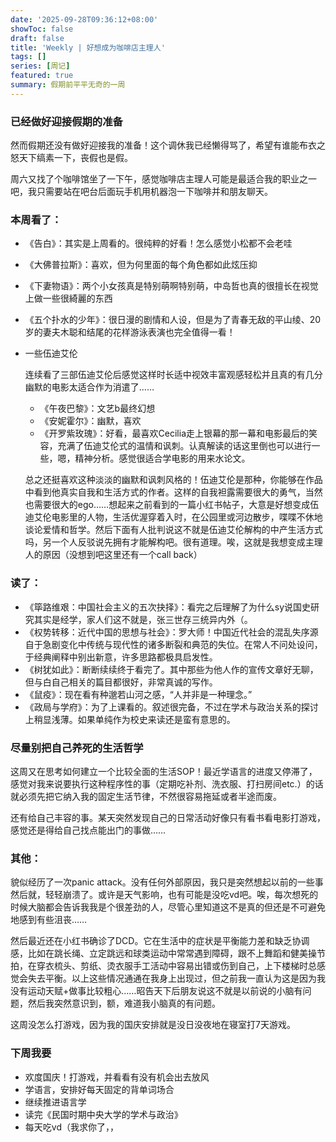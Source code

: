 ```yaml
---
date: '2025-09-28T09:36:12+08:00'
showToc: false
draft: false
title: 'Weekly | 好想成为咖啡店主理人'
tags: []
series: [周记]
featured: true
summary: 假期前平平无奇的一周
---
```


### 已经做好迎接假期的准备

然而假期还没有做好迎接我的准备！这个调休我已经懒得骂了，希望有谁能布衣之怒天下缟素一下，丧假也是假。

周六又找了个咖啡馆坐了一下午，感觉咖啡店主理人可能是最适合我的职业之一吧，我只需要站在吧台后面玩手机用机器泡一下咖啡并和朋友聊天。

### 本周看了：

- 《告白》：其实是上周看的。很纯粹的好看！怎么感觉小松都不会老哇
- 《大佛普拉斯》：喜欢，但为何里面的每个角色都如此炫压抑
- 《下妻物语》：两个小女孩真是特别萌啊特别萌，中岛哲也真的很擅长在视觉上做一些很綺麗的东西
- 《五个扑水的少年》：很日漫的剧情和人设，但是为了青春无敌的平山绫、20岁的妻夫木聪和结尾的花样游泳表演也完全值得一看！
- 一些伍迪艾伦
    
    连续看了三部伍迪艾伦后感觉这样时长适中视效丰富观感轻松并且真的有几分幽默的电影太适合作为消遣了……
    
    - 《午夜巴黎》：文艺b最终幻想
    - 《安妮霍尔》：幽默，喜欢
    - 《开罗紫玫瑰》：好看，最喜欢Cecilia走上银幕的那一幕和电影最后的笑容，充满了伍迪艾伦式的温情和讽刺。认真解读的话这里倒也可以进行一些，嗯，精神分析。感觉很适合学电影的用来水论文。
    
    总之还挺喜欢这种淡淡的幽默和讽刺风格的！伍迪艾伦是那种，你能够在作品中看到他真实自我和生活方式的作者。这样的自我袒露需要很大的勇气，当然也需要很大的ego……想起来之前看到的一篇小红书帖子，大意是好想变成伍迪艾伦电影里的人物，生活优渥穿着入时，在公园里或河边散步，喋喋不休地谈论爱情和哲学。然后下面有人批判说这不就是伍迪艾伦解构的中产生活方式吗，另一个人反驳说先拥有才能解构吧。很有道理。唉，这就是我想变成主理人的原因（没想到吧这里还有一个call back）
    

### 读了：

- 《筚路维艰：中国社会主义的五次抉择》：看完之后理解了为什么sy说国史研究其实是经学，家人们这不就是，张三世存三统异内外（。
- 《权势转移：近代中国的思想与社会》：罗大师！中国近代社会的混乱失序源自于急剧变化中传统与现代性的诸多断裂和典范的失位。在常人不问处设问，于经典阐释中别出新意，许多思路都极具启发性。
- 《树犹如此》：断断续续终于看完了。其中那些为他人作的宣传文章好无聊，但与白自己相关的篇目都很好，非常真诚的写作。
- 《鼠疫》：现在看有种邈若山河之感，“人并非是一种理念。”
- 《政局与学府》：为了上课看的。叙述很完备，不过在学术与政治关系的探讨上稍显浅薄。如果单纯作为校史来读还是蛮有意思的。

### 尽量别把自己养死的生活哲学

这周又在思考如何建立一个比较全面的生活SOP！最近学语言的进度又停滞了，感觉对我来说要执行这种程序性的事（定期吃补剂、洗衣服、打扫房间etc.）的话就必须先把它纳入我的固定生活节律，不然很容易拖延或者半途而废。

还有给自己丰容的事。某天突然发现自己的日常活动好像只有看书看电影打游戏，感觉还是得给自己找点能出门的事做……

### 其他：

貌似经历了一次panic attack。没有任何外部原因，我只是突然想起以前的一些事然后就，轻轻崩溃了。或许是天气影响，也有可能是没吃vd吧。唉，每次想死的时候大脑都会告诉我我是个很差劲的人，尽管心里知道这不是真的但还是不可避免地感到有些沮丧……

然后最近还在小红书确诊了DCD。它在生活中的症状是平衡能力差和缺乏协调感，比如在跳长绳、立定跳远和球类运动中常常遇到障碍，跟不上舞蹈和健美操节拍，在穿衣梳头、剪纸、烫衣服手工活动中容易出错或伤到自己，上下楼梯时总感觉会失去平衡。以上这些情况通通在我身上出现过，但之前我一直认为这是因为我没有运动天赋+做事比较粗心……昭告天下后朋友说这不就是以前说的小脑有问题，然后我突然意识到，额，难道我小脑真的有问题。

这周没怎么打游戏，因为我的国庆安排就是没日没夜地在寝室打7天游戏。

### 下周我要

- 欢度国庆！打游戏，并看看有没有机会出去放风
- 学语言，安排好每天固定的背单词场合
- 继续推进语言学
- 读完《民国时期中央大学的学术与政治》
- 每天吃vd（我求你了，，